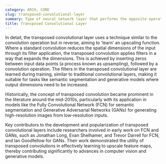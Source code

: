 ```yaml
---
category: ARCH, CORE
slug: transposed-convolutional-layer
summary: Type of neural network layer that performs the opposite operation of a traditional convolutional layer, effectively upscaling input feature maps to a larger spatial resolution.
title: Transposed Convolutional Layer
---
```


In detail, the transposed convolutional layer uses a technique similar to the convolution operation but in reverse, aiming to 'learn' an upscaling function. Where a standard convolution reduces the spatial dimensions of the input through its filter application, the transposed convolution applies filters in a way that expands the dimensions. This is achieved by inserting zeros between input data points (a process known as upsampling), followed by a convolution operation. The filters in the transposed convolutional layer are learned during training, similar to traditional convolutional layers, making it suitable for tasks like semantic segmentation and generative models where output dimensions need to be increased.

Historically, the concept of transposed convolution became prominent in the literature around the mid-2010s, particularly with its application in models like the Fully Convolutional Network (FCN) for semantic segmentation and Generative Adversarial Networks (GANs) for generating high-resolution images from low-resolution inputs.

Key contributors to the development and popularization of transposed convolutional layers include researchers involved in early work on FCN and GANs, such as Jonathan Long, Evan Shelhamer, and Trevor Darrell for FCN, and Ian Goodfellow for GANs. Their work demonstrated the utility of transposed convolutions in effectively learning to upscale feature maps, thereby contributing significantly to advances in computer vision and generative models.
